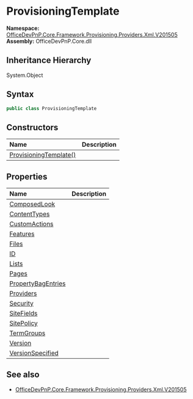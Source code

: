 # ProvisioningTemplate
  

**Namespace:** [OfficeDevPnP.Core.Framework.Provisioning.Providers.Xml.V201505](OfficeDevPnP.Core.Framework.Provisioning.Providers.Xml.V201505.md)  
**Assembly:** OfficeDevPnP.Core.dll  
## Inheritance Hierarchy
System.Object  

## Syntax
```C#
public class ProvisioningTemplate
```
## Constructors
|**Name**|**Description**|
|:-----|:-----|
| [ProvisioningTemplate()](OfficeDevPnP.Core.Framework.Provisioning.Providers.Xml.V201505.ProvisioningTemplate.ctor1.md) | 
## Properties
|**Name**|**Description**|
|:-----|:-----|
| [ComposedLook](OfficeDevPnP.Core.Framework.Provisioning.Providers.Xml.V201505.ProvisioningTemplate.ComposedLook.md) | 
| [ContentTypes](OfficeDevPnP.Core.Framework.Provisioning.Providers.Xml.V201505.ProvisioningTemplate.ContentTypes.md) | 
| [CustomActions](OfficeDevPnP.Core.Framework.Provisioning.Providers.Xml.V201505.ProvisioningTemplate.CustomActions.md) | 
| [Features](OfficeDevPnP.Core.Framework.Provisioning.Providers.Xml.V201505.ProvisioningTemplate.Features.md) | 
| [Files](OfficeDevPnP.Core.Framework.Provisioning.Providers.Xml.V201505.ProvisioningTemplate.Files.md) | 
| [ID](OfficeDevPnP.Core.Framework.Provisioning.Providers.Xml.V201505.ProvisioningTemplate.ID.md) | 
| [Lists](OfficeDevPnP.Core.Framework.Provisioning.Providers.Xml.V201505.ProvisioningTemplate.Lists.md) | 
| [Pages](OfficeDevPnP.Core.Framework.Provisioning.Providers.Xml.V201505.ProvisioningTemplate.Pages.md) | 
| [PropertyBagEntries](OfficeDevPnP.Core.Framework.Provisioning.Providers.Xml.V201505.ProvisioningTemplate.PropertyBagEntries.md) | 
| [Providers](OfficeDevPnP.Core.Framework.Provisioning.Providers.Xml.V201505.ProvisioningTemplate.Providers.md) | 
| [Security](OfficeDevPnP.Core.Framework.Provisioning.Providers.Xml.V201505.ProvisioningTemplate.Security.md) | 
| [SiteFields](OfficeDevPnP.Core.Framework.Provisioning.Providers.Xml.V201505.ProvisioningTemplate.SiteFields.md) | 
| [SitePolicy](OfficeDevPnP.Core.Framework.Provisioning.Providers.Xml.V201505.ProvisioningTemplate.SitePolicy.md) | 
| [TermGroups](OfficeDevPnP.Core.Framework.Provisioning.Providers.Xml.V201505.ProvisioningTemplate.TermGroups.md) | 
| [Version](OfficeDevPnP.Core.Framework.Provisioning.Providers.Xml.V201505.ProvisioningTemplate.Version.md) | 
| [VersionSpecified](OfficeDevPnP.Core.Framework.Provisioning.Providers.Xml.V201505.ProvisioningTemplate.VersionSpecified.md) | 
## See also
- [OfficeDevPnP.Core.Framework.Provisioning.Providers.Xml.V201505](OfficeDevPnP.Core.Framework.Provisioning.Providers.Xml.V201505.md)
